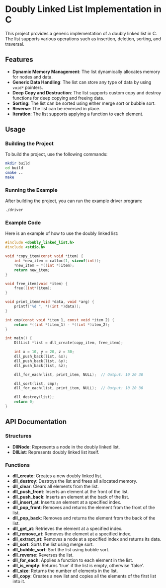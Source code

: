 # Doubly Linked List Implementation in C

This project provides a generic implementation of a doubly linked list in C. The list supports various operations such as insertion, deletion, sorting, and traversal.

## Features

- **Dynamic Memory Management**: The list dynamically allocates memory for nodes and data.
- **Generic Data Handling**: The list can store any type of data by using `void*` pointers.
- **Deep Copy and Destruction**: The list supports custom copy and destroy functions for deep copying and freeing data.
- **Sorting**: The list can be sorted using either merge sort or bubble sort.
- **Reverse**: The list can be reversed in place.
- **Iteration**: The list supports applying a function to each element.

## Usage

### Building the Project

To build the project, use the following commands:

```bash
mkdir build
cd build
cmake ..
make
```

### Running the Example

After building the project, you can run the example driver program:

```bash
./driver
```

### Example Code

Here is an example of how to use the doubly linked list:

```c
#include <doubly_linked_list.h>
#include <stdio.h>

void *copy_item(const void *item) {
    int *new_item = calloc(1, sizeof(int));
    *new_item = *((int *)item);
    return new_item;
}

void free_item(void *item) {
    free((int*)item);
}

void print_item(void *data, void *arg) {
    printf("%d ", *((int *)data));
}

int cmp(const void *item_1, const void *item_2) {
    return *((int *)item_1) - *((int *)item_2);
}

int main() {
    DllList *list = dll_create(copy_item, free_item);

    int x = 10, y = 20, z = 30;
    dll_push_back(list, &x);
    dll_push_back(list, &y);
    dll_push_back(list, &z);

    dll_for_each(list, print_item, NULL);  // Output: 10 20 30

    dll_sort(list, cmp);
    dll_for_each(list, print_item, NULL);  // Output: 10 20 30

    dll_destroy(list);
    return 0;
}
```

## API Documentation

### Structures

- **DllNode**: Represents a node in the doubly linked list.
- **DllList**: Represents doubly linked list itself.

### Functions

- **dll_create**: Creates a new doubly linked list.
- **dll_destroy**: Destroys the list and frees all allocated memory.
- **dll_clear**: Clears all elements from the list.
- **dll_push_front**: Inserts an element at the front of the list.
- **dll_push_back**: Inserts an element at the back of the list.
- **dll_insert_at**: Inserts an element at a specified index.
- **dll_pop_front**: Removes and returns the element from the front of the list.
- **dll_pop_back**: Removes and returns the element from the back of the list.
- **dll_get_at**: Retrieves the element at a specified index.
- **dll_remove_at**: Removes the element at a specified index.
- **dll_extract_at**: Removes a node at a specified index and returns its data.
- **dll_sort**: Sorts the list using merge sort.
- **dll_bubble_sort**: Sort the list using bubble sort.
- **dll_reverse**: Reverses the list.
- **dll_for_each**: Applies a function to each element in the list.
- **dll_is_empty**: Returns 'true' if the list is empty, otherwise 'false'.
- **dll_size**: Returns the number of elements in the list.
- **dll_copy**: Creates a new list and copies all the elements of the first list into it.
